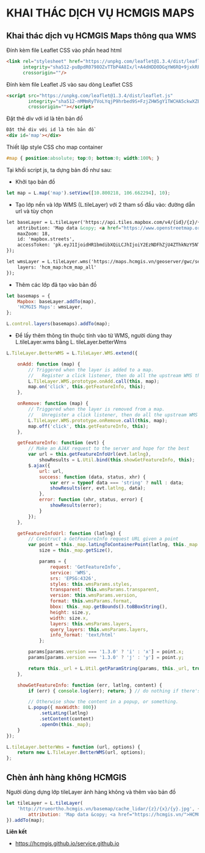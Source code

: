 # KHAI THÁC DỊCH VỤ HCMGIS MAPS

Khai thác dịch vụ HCMGIS Maps thông qua WMS 
-------------
Đính kèm file Leaflet CSS vào phần head html
```html
<link rel="stylesheet" href="https://unpkg.com/leaflet@1.3.4/dist/leaflet.css"
      integrity="sha512-puBpdR0798OZvTTbP4A8Ix/l+A4dHDD0DGqYW6RQ+9jxkRFclaxxQb/SJAWZfWAkuyeQUytO7+7N4QKrDh+drA=="
      crossorigin=""/>
```
Đính kèm file Leaflet JS vào sau dòng Leaflet CSS
```html
<script src="https://unpkg.com/leaflet@1.3.4/dist/leaflet.js"
        integrity="sha512-nMMmRyTVoLYqjP9hrbed9S+FzjZHW5gY1TWCHA5ckwXZBadntCNs8kEqAWdrb9O7rxbCaA4lKTIWjDXZxflOcA=="
        crossorigin=""></script>
```
Đặt thẻ div với id là tên bản đồ
```html
Đặt thẻ div với id là tên bản đồ
<div id='map'></div>
```
Thiết lập style CSS cho map container 
```css
#map { position:absolute; top:0; bottom:0; width:100%; }
```
Tại khối script js, ta dựng bản đồ như sau:
- Khởi tạo bản đồ
```js
let map = L.map('map').setView([10.800218, 106.662294], 10);
```
- Tạo lớp nền và lớp WMS (L.tileLayer) với 2 tham số đầu vào: đường dẫn url và tùy chọn
```html
let baseLayer = L.tileLayer('https://api.tiles.mapbox.com/v4/{id}/{z}/{x}/{y}.png?access_token={accessToken}', {
    attribution: 'Map data &copy; <a href="https://www.openstreetmap.org/">OpenStreetMap</a> contributors, <a href="https://creativecommons.org/licenses/by-sa/2.0/">CC-BY-SA</a>, Imagery © <a href="https://www.mapbox.com/">Mapbox</a>',
    maxZoom: 18,
    id: 'mapbox.streets',
    accessToken: 'pk.eyJ1IjoidHR1bmdibXQiLCJhIjoiY2EzNDFhZjU4ZThkNzY5NTU3M2U1YWFiNmY4OTE3OWQifQ.Bo1ss5J4UjPPOjmq9S3VQw'
});

let wmsLayer = L.tileLayer.wms('https://maps.hcmgis.vn/geoserver/gwc/service/wms', {
    layers: 'hcm_map:hcm_map_all'
});
```
- Thêm các lớp đã tạo vào bản đồ
```js
let basemaps = {
    Mapbox: baseLayer.addTo(map),
    'HCMGIS Maps': wmsLayer,
};

L.control.layers(basemaps).addTo(map);
```
- Để lấy thêm thông tin thuộc tính vào từ WMS, người dùng thay L.tileLayer.wms bằng L. tileLayer.betterWms
```js
L.TileLayer.BetterWMS = L.TileLayer.WMS.extend({

    onAdd: function (map) {
        // Triggered when the layer is added to a map.
        //   Register a click listener, then do all the upstream WMS things
        L.TileLayer.WMS.prototype.onAdd.call(this, map);
        map.on('click', this.getFeatureInfo, this);
    },

    onRemove: function (map) {
        // Triggered when the layer is removed from a map.
        //   Unregister a click listener, then do all the upstream WMS things
        L.TileLayer.WMS.prototype.onRemove.call(this, map);
        map.off('click', this.getFeatureInfo, this);
    },

    getFeatureInfo: function (evt) {
        // Make an AJAX request to the server and hope for the best
        var url = this.getFeatureInfoUrl(evt.latlng),
            showResults = L.Util.bind(this.showGetFeatureInfo, this);
        $.ajax({
            url: url,
            success: function (data, status, xhr) {
                var err = typeof data === 'string' ? null : data;
                showResults(err, evt.latlng, data);
            },
            error: function (xhr, status, error) {
                showResults(error);
            }
        });
    },

    getFeatureInfoUrl: function (latlng) {
        // Construct a GetFeatureInfo request URL given a point
        var point = this._map.latLngToContainerPoint(latlng, this._map.getZoom()),
            size = this._map.getSize(),

            params = {
                request: 'GetFeatureInfo',
                service: 'WMS',
                srs: 'EPSG:4326',
                styles: this.wmsParams.styles,
                transparent: this.wmsParams.transparent,
                version: this.wmsParams.version,
                format: this.wmsParams.format,
                bbox: this._map.getBounds().toBBoxString(),
                height: size.y,
                width: size.x,
                layers: this.wmsParams.layers,
                query_layers: this.wmsParams.layers,
                info_format: 'text/html'
            };

        params[params.version === '1.3.0' ? 'i' : 'x'] = point.x;
        params[params.version === '1.3.0' ? 'j' : 'y'] = point.y;

        return this._url + L.Util.getParamString(params, this._url, true);
    },

    showGetFeatureInfo: function (err, latlng, content) {
        if (err) { console.log(err); return; } // do nothing if there's an error

        // Otherwise show the content in a popup, or something.
        L.popup({ maxWidth: 800})
            .setLatLng(latlng)
            .setContent(content)
            .openOn(this._map);
    }
});

L.tileLayer.betterWms = function (url, options) {
    return new L.TileLayer.BetterWMS(url, options);
};
```
Chèn ảnh hàng không HCMGIS
-------------
Người dùng dựng lớp tileLayer ảnh hàng không và thêm vào bản đồ
```js
let tileLayer = L.tileLayer(
    'http://trueortho.hcmgis.vn/basemap/cache_lidar/{z}/{x}/{y}.jpg', {
        attribution: 'Map data &copy; <a href="https://hcmgis.vn/">HCMGIS</a>'
}).addTo(map);

```

**Liên kết**
 - https://hcmgis.github.io/service.github.io
